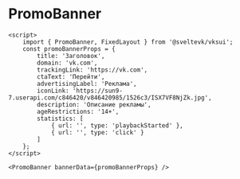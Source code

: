 # PromoBanner

```svelte scroll
<script>
	import { PromoBanner, FixedLayout } from '@sveltevk/vksui';
	const promoBannerProps = {
		title: 'Заголовок',
		domain: 'vk.com',
		trackingLink: 'https://vk.com',
		ctaText: 'Перейти',
		advertisingLabel: 'Реклама',
		iconLink: 'https://sun9-7.userapi.com/c846420/v846420985/1526c3/ISX7VF8NjZk.jpg',
		description: 'Описание рекламы',
		ageRestrictions: '14+',
		statistics: [
			{ url: '', type: 'playbackStarted' },
			{ url: '', type: 'click' }
		]
	};
</script>

<PromoBanner bannerData={promoBannerProps} />
```

<!-- FIXME: <FixedLayout vertical="bottom">
  <PromoBanner bannerData={promoBannerProps} />
</FixedLayout> -->
